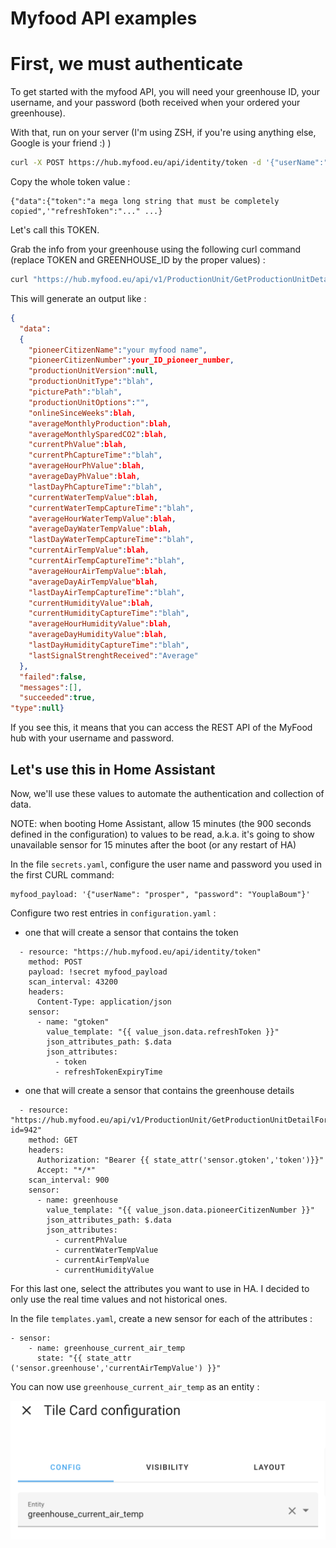 # Myfood API examples

# First, we must authenticate

To get started with the myfood API, you will need your greenhouse ID, your username, and your password (both received when your ordered your greenhouse). 

With that, run on your server (I'm using ZSH, if you're using anything else, Google is your friend :) )

```bash
curl -X POST https://hub.myfood.eu/api/identity/token -d '{"userName":"<put the name between double quotes>", "password": "<put the password between double quotes>"}' -H 'Content-Type: application/json'
```

Copy the whole token value : 
```
{"data":{"token":"a mega long string that must be completely copied",'"refreshToken":"..." ...}
```

Let's call this TOKEN. 

Grab the info from your greenhouse using the following curl command (replace TOKEN and GREENHOUSE_ID by the proper values) :
```bash
curl "https://hub.myfood.eu/api/v1/ProductionUnit/GetProductionUnitDetailForUser?id=GREENHOUSE_ID" -X GET -H 'Authorization: Bearer 'TOKEN' -H 'Accept: */*'
```

This will generate an output like :
```json
{
  "data":
  {
    "pioneerCitizenName":"your myfood name",
    "pioneerCitizenNumber":your_ID_pioneer_number,
    "productionUnitVersion":null,
    "productionUnitType":"blah",
    "picturePath":"blah",
    "productionUnitOptions":"",
    "onlineSinceWeeks":blah,
    "averageMonthlyProduction":blah,
    "averageMonthlySparedCO2":blah,
    "currentPhValue":blah,
    "currentPhCaptureTime":"blah",
    "averageHourPhValue":blah,
    "averageDayPhValue":blah,
    "lastDayPhCaptureTime":"blah",
    "currentWaterTempValue":blah,
    "currentWaterTempCaptureTime":"blah",
    "averageHourWaterTempValue":blah,
    "averageDayWaterTempValue":blah,
    "lastDayWaterTempCaptureTime":"blah",
    "currentAirTempValue":blah,
    "currentAirTempCaptureTime":"blah",
    "averageHourAirTempValue":blah,
    "averageDayAirTempValue"blah,
    "lastDayAirTempCaptureTime":"blah",
    "currentHumidityValue":blah,
    "currentHumidityCaptureTime":"blah",
    "averageHourHumidityValue":blah,
    "averageDayHumidityValue":blah,
    "lastDayHumidityCaptureTime":"blah",
    "lastSignalStrenghtReceived":"Average"
  },
  "failed":false,
  "messages":[],
  "succeeded":true,
"type":null}
```

If you see this, it means that you can access the REST API of the MyFood hub with your username and password.

## Let's use this in Home Assistant

Now, we'll use these values to automate the authentication and collection of data. 

NOTE: when booting Home Assistant, allow 15 minutes (the 900 seconds defined in the configuration) to values to be read, a.k.a. it's going to show unavailable sensor for 15 minutes after the boot (or any restart of HA)

In the file `secrets.yaml`, configure the user name and password you used in the first CURL command: 

```
myfood_payload: '{"userName": "prosper", "password": "YouplaBoum"}'
```
Configure two rest entries in `configuration.yaml` : 
- one that will create a sensor that contains the token
```
  - resource: "https://hub.myfood.eu/api/identity/token"
    method: POST
    payload: !secret myfood_payload
    scan_interval: 43200
    headers:
      Content-Type: application/json
    sensor:
      - name: "gtoken"
        value_template: "{{ value_json.data.refreshToken }}"
        json_attributes_path: $.data
        json_attributes:
          - token
          - refreshTokenExpiryTime
```
- one that will create a sensor that contains the greenhouse details
```
  - resource: "https://hub.myfood.eu/api/v1/ProductionUnit/GetProductionUnitDetailForUser?id=942"
    method: GET
    headers:
      Authorization: "Bearer {{ state_attr('sensor.gtoken','token')}}"
      Accept: "*/*"
    scan_interval: 900
    sensor:
      - name: greenhouse
        value_template: "{{ value_json.data.pioneerCitizenNumber }}"
        json_attributes_path: $.data
        json_attributes:
          - currentPhValue
          - currentWaterTempValue
          - currentAirTempValue
          - currentHumidityValue
```

For this last one, select the attributes you want to use in HA. I decided to only use the real time values and not historical ones. 

In the file `templates.yaml`, create a new sensor for each of the attributes : 

```
- sensor:
    - name: greenhouse_current_air_temp
      state: "{{ state_attr ('sensor.greenhouse','currentAirTempValue') }}"
```

You can now use `greenhouse_current_air_temp` as an entity : 

![](./tile%20card%20config.png)